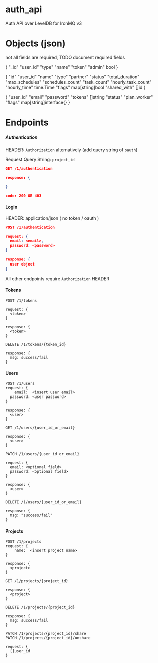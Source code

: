 auth_api
========

Auth API over LevelDB for IronMQ v3


Objects (json)
========

not all fields are required, TODO document required fields

<token> {
  "\_id"
  "user\_id"
  "type"
  "name"
  "token"
  "admin"               bool
}

<project> {
  "id"
  "user\_id"
  "name"
  "type"
  "partner"
  "status"
  "total\_duration"
  "max\_schedules"
  "schedules\_count"
  "task\_count"
  "hourly\_task\_count"
  "hourly\_time"          time.Time
  "flags"                 map[string]bool
  "shared\_with"          []id
}

<user> {
  "user\_id"
  "email"
  "password"
  "tokens"                []string
  "status"
  "plan\_worker"
  "flags"                 map[string]interface{}
}


Endpoints
=========


##### Authentication
HEADER:  ```Authorization``` alternatively (add query string of ```oauth```)

Request Query String:  ```project_id```


```json
GET /1/authentication

response: {

}

code: 200 OR 403
```

#### Login

HEADER: application/json ( no token / oauth )

```json
POST /1/authentication

request: {
  email: <email>,
  password: <password>
}

response: {
  user object
}
```

All other endpoints require ```Authorization``` HEADER

#### Tokens

```
POST /1/tokens

request: {
  <token>
}

response: {
  <token>
}
```

```
DELETE /1/tokens/{token_id}

response: {
  msg: success/fail
}
```

#### Users

```
POST /1/users
request: {
	email: 	<insert user email>
  password: <user password>
}

response: {
  <user>
}
```

```
GET /1/users/{user_id_or_email}

response: {
  <user>
}
```

```
PATCH /1/users/{user_id_or_email}

request: {
  email: <optional field>
  password: <optional field>
}

response: {
  <user>
}
```

```
DELETE /1/users/{user_id_or_email}

response: {
  msg: "success/fail"
}
```

#### Projects
```
POST /1/projects
request: {
	name:  <insert project name>
}

response: {
  <project>
}
```

```
GET /1/projects/{project_id}

response: {
  <project>
}
```

```
DELETE /1/projects/{project_id}

response: {
  msg: success/fail
}
```

```
PATCH /1/projects/{project_id}/share
PATCH /1/projects/{project_id}/unshare

request: {
  []user_id
}

